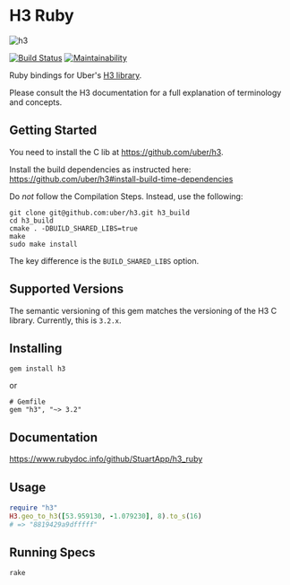 # H3 Ruby

![h3](https://user-images.githubusercontent.com/98526/50283275-48177300-044d-11e9-8337-eba8d3cc88a2.png)

[![Build Status](https://travis-ci.org/StuartApp/h3_ruby.svg?branch=master)](https://travis-ci.org/seanhandley/h3_ruby) [![Maintainability](https://api.codeclimate.com/v1/badges/c55e1f67421eba8af8d0/maintainability)](https://codeclimate.com/repos/5c18b7f49bc79a02a4000d81/maintainability)

Ruby bindings for Uber's [H3 library](https://uber.github.io/h3/).

Please consult the H3 documentation for a full explanation of terminology and concepts.

## Getting Started

You need to install the C lib at https://github.com/uber/h3.

Install the build dependencies as instructed here: https://github.com/uber/h3#install-build-time-dependencies

Do *not* follow the Compilation Steps. Instead, use the following:

    git clone git@github.com:uber/h3.git h3_build
    cd h3_build
    cmake . -DBUILD_SHARED_LIBS=true
    make
    sudo make install

The key difference is the `BUILD_SHARED_LIBS` option.

## Supported Versions

The semantic versioning of this gem matches the versioning of the H3 C library. Currently, this is `3.2.x`.

## Installing

    gem install h3

or

    # Gemfile
    gem "h3", "~> 3.2"

## Documentation

https://www.rubydoc.info/github/StuartApp/h3_ruby

## Usage

```ruby
require "h3"
H3.geo_to_h3([53.959130, -1.079230], 8).to_s(16)
# => "8819429a9dfffff"
```

## Running Specs

    rake

